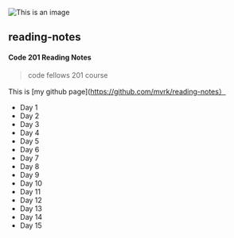 ![This is an image](https://myoctocat.com/assets/images/base-octocat.svg)

## reading-notes

#### Code 201 Reading Notes

> code fellows 201 course

This is [my github page](https://github.com/mvrk/reading-notes）

- Day 1
- Day 2
- Day 3
- Day 4
- Day 5
- Day 6
- Day 7
- Day 8
- Day 9
- Day 10
- Day 11
- Day 12
- Day 13
- Day 14
- Day 15

